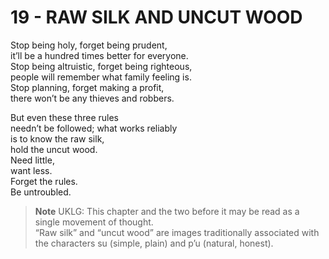 # 19 - RAW SILK AND UNCUT WOOD



Stop being holy, forget being prudent,  
it’ll be a hundred times better for everyone.  
Stop being altruistic, forget being righteous,  
people will remember what family feeling is.  
Stop planning, forget making a profit,  
there won’t be any thieves and robbers.  

But even these three rules  
needn’t be followed; what works reliably  
is to know the raw silk,  
hold the uncut wood.  
Need little,  
want less.  
Forget the rules.  
Be untroubled.  


> **Note** UKLG: This chapter and the two before it may be read as a single movement of thought.  
    “Raw silk” and “uncut wood” are images traditionally associated with the characters su (simple, plain) and p’u (natural, honest).  
    
